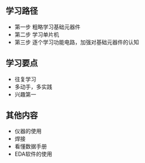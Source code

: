 ## 学习路径

- 第一步 粗略学习基础元器件
- 第二步 学习单片机
- 第三步 逐个学习功能电路，加强对基础元器件的认知

## 学习要点

- 往复学习
- 多动手，多实践
- 兴趣第一

## 其他内容

- 仪器的使用
- 焊接
- 看懂数据手册
- EDA软件的使用